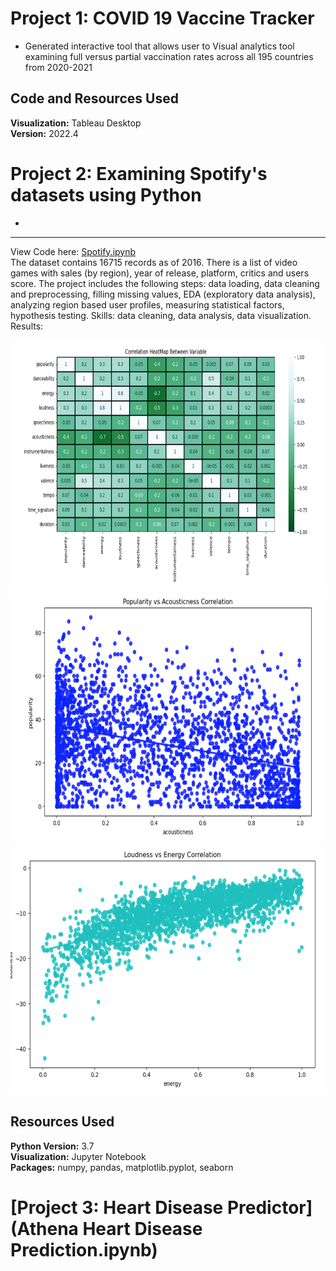 # Project 1: COVID 19 Vaccine Tracker
* Generated interactive tool that allows user to Visual analytics tool examining full versus partial vaccination rates across all 195 countries from 2020-2021
## Code and Resources Used
**Visualization:** Tableau Desktop  
**Version:** 2022.4  

# Project 2: Examining Spotify's datasets using Python
* 

--- 
View Code here: [Spotify.ipynb](Spotify.ipynb)   
The dataset contains 16715 records as of 2016. There is a list of video games with sales (by region), year of release, platform, critics and users score. The project includes the following steps: data loading, data cleaning and preprocessing, filling missing values, EDA (exploratory data analysis), analyzing region based user profiles, measuring statistical factors, hypothesis testing.
Skills: data cleaning, data analysis, data visualization.  
Results: 


<img src="images/heat_map.png" width="800" height="400" />




<img src="images/Acousticness.png" width="800" height="400" />



<img src="images/LoudvsEnergy.png" width="800" height="400" />



## Resources Used
**Python Version:** 3.7  
**Visualization:** Jupyter Notebook  
**Packages:** numpy, pandas, matplotlib.pyplot, seaborn



# [Project 3: Heart Disease Predictor] (Athena Heart Disease Prediction.ipynb)
